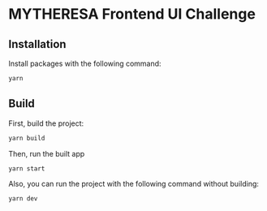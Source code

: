 # MYTHERESA Frontend UI Challenge

## Installation

Install packages with the following command:

```bash
yarn
```

## Build

First, build the project:

```bash
yarn build
```

Then, run the built app

```bash
yarn start
```

Also, you can run the project with the following command without building:

```bash
yarn dev
```
